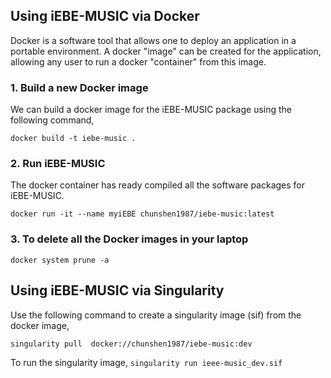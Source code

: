 ## Using iEBE-MUSIC via Docker

Docker is a software tool that allows one to deploy an application in a portable environment. A docker "image" can be created for the application, allowing any user to run a docker "container" from this image.

### 1. Build a new Docker image
We can build a docker image for the iEBE-MUSIC package using the following command,

    docker build -t iebe-music .

### 2. Run iEBE-MUSIC
The docker container has ready compiled all the software packages for iEBE-MUSIC.

	docker run -it --name myiEBE chunshen1987/iebe-music:latest

### 3. To delete all the Docker images in your laptop

	docker system prune -a

## Using iEBE-MUSIC via Singularity

Use the following command to create a singularity image (sif) from the
docker image,

    singularity pull  docker://chunshen1987/iebe-music:dev

To run the singularity image, `singularity run ieee-music_dev.sif`
